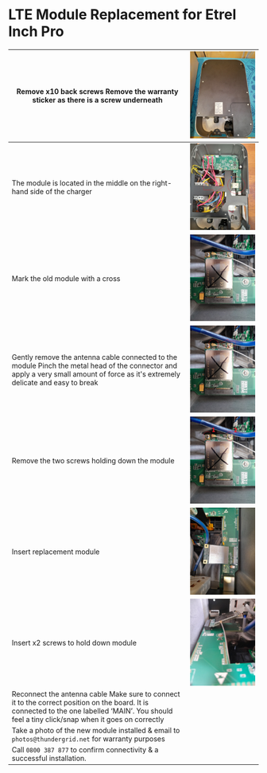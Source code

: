 # LTE Module Replacement for Etrel Inch Pro
| Remove x10 back screws  Remove the warranty sticker as there is a screw underneath                                                                                                                  | ![LTE 1](https://github.com/Thundergrid149/Thundergrid-Installer-Instructions/blob/a737e034b3d9073d83427ae5f3ffe9c3dbb4dae1/Files/LTE%20Module%20Replacement%20for%20Etrel%20Inch%20Pro/lte-1.jpg) |
|-----------------------------------------------------------------------------------------------------------------------------------------------------------------------------------------------------|----------------------------------------------------------------------------------------------------------------------------------------------------------------------------------------------------|
| The module is located in the middle on the right-hand side of the charger                                                                                                                           | ![LTE 2](https://github.com/Thundergrid149/Thundergrid-Installer-Instructions/blob/612fd9100719022e47494b92487624ada3676b1b/Files/LTE%20Module%20Replacement%20for%20Etrel%20Inch%20Pro/lte-2.jpg) |
| Mark the old module with a cross                                                                                                                                                                    | ![LTE 3](https://github.com/Thundergrid149/Thundergrid-Installer-Instructions/blob/612fd9100719022e47494b92487624ada3676b1b/Files/LTE%20Module%20Replacement%20for%20Etrel%20Inch%20Pro/lte-3.jpg) |
| Gently remove the antenna cable connected to the module  Pinch the metal head of the connector and apply a very small amount of force as it's extremely delicate and easy to break                  | ![LTE 4](https://github.com/Thundergrid149/Thundergrid-Installer-Instructions/blob/612fd9100719022e47494b92487624ada3676b1b/Files/LTE%20Module%20Replacement%20for%20Etrel%20Inch%20Pro/lte-4.png) |
| Remove the two screws holding down the module                                                                                                                                                       | ![LTE 5](https://github.com/Thundergrid149/Thundergrid-Installer-Instructions/blob/612fd9100719022e47494b92487624ada3676b1b/Files/LTE%20Module%20Replacement%20for%20Etrel%20Inch%20Pro/lte-5.png) |
| Insert replacement module                                                                                                                                                                           | ![LTE 6](https://github.com/Thundergrid149/Thundergrid-Installer-Instructions/blob/612fd9100719022e47494b92487624ada3676b1b/Files/LTE%20Module%20Replacement%20for%20Etrel%20Inch%20Pro/lte-6.jpg) |
| Insert x2 screws to hold down module                                                                                                                                                                | ![LTE 7](https://github.com/Thundergrid149/Thundergrid-Installer-Instructions/blob/612fd9100719022e47494b92487624ada3676b1b/Files/LTE%20Module%20Replacement%20for%20Etrel%20Inch%20Pro/lte-7.jpg) |
| Reconnect the antenna cable  Make sure to connect it to the correct position on the board. It is connected to the one labelled ‘MAIN’.  You should feel a tiny click/snap when it goes on correctly |                                                                                                                                                                                                    |
| Take a photo of the new module installed & email to `photos@thundergrid.net` for warranty purposes                                                                                                  |                                                                                                                                                                                                    |
| Call `0800 387 877` to confirm connectivity & a successful installation.                                                                                                                            |                                                                                                                                                                                                    |
